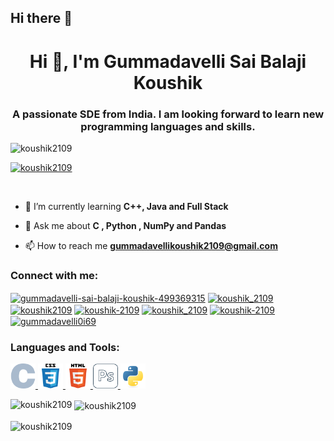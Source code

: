 ## Hi there 👋
<h1 align="center">Hi 👋, I'm Gummadavelli Sai Balaji Koushik</h1>
<h3 align="center">A passionate SDE from India. I am looking forward to learn new programming languages and skills.</h3>

<p align="left"> <img src="https://komarev.com/ghpvc/?username=koushik2109&label=Profile%20views&color=0e75b6&style=flat" alt="koushik2109" /> </p>

<p align="left"> <a href="https://github.com/ryo-ma/github-profile-trophy"><img src="https://github-profile-trophy.vercel.app/?username=koushik2109" alt="koushik2109" /></a> </p>

<p align="left"> <a href="https://twitter.com/" target="blank"><img src="https://img.shields.io/twitter/follow/?logo=twitter&style=for-the-badge" alt="" /></a> </p>

- 🌱 I’m currently learning **C++, Java and Full Stack**

- 💬 Ask me about **C , Python , NumPy and Pandas**

- 📫 How to reach me **gummadavellikoushik2109@gmail.com**

<h3 align="left">Connect with me:</h3>
<p align="left">
<a href="https://linkedin.com/in/gummadavelli-sai-balaji-koushik-499369315" target="blank"><img align="center" src="https://raw.githubusercontent.com/rahuldkjain/github-profile-readme-generator/master/src/images/icons/Social/linked-in-alt.svg" alt="gummadavelli-sai-balaji-koushik-499369315" height="30" width="40" /></a>
<a href="https://instagram.com/koushik_2109" target="blank"><img align="center" src="https://raw.githubusercontent.com/rahuldkjain/github-profile-readme-generator/master/src/images/icons/Social/instagram.svg" alt="koushik_2109" height="30" width="40" /></a>
<a href="https://www.codechef.com/users/koushik2109" target="blank"><img align="center" src="https://cdn.jsdelivr.net/npm/simple-icons@3.1.0/icons/codechef.svg" alt="koushik2109" height="30" width="40" /></a>
<a href="https://www.hackerrank.com/koushik-2109" target="blank"><img align="center" src="https://raw.githubusercontent.com/rahuldkjain/github-profile-readme-generator/master/src/images/icons/Social/hackerrank.svg" alt="koushik-2109" height="30" width="40" /></a>
<a href="https://codeforces.com/profile/koushik_2109" target="blank"><img align="center" src="https://raw.githubusercontent.com/rahuldkjain/github-profile-readme-generator/master/src/images/icons/Social/codeforces.svg" alt="koushik_2109" height="30" width="40" /></a>
<a href="https://www.leetcode.com/koushik-2109" target="blank"><img align="center" src="https://raw.githubusercontent.com/rahuldkjain/github-profile-readme-generator/master/src/images/icons/Social/leet-code.svg" alt="koushik-2109" height="30" width="40" /></a>
<a href="https://auth.geeksforgeeks.org/user/gummadavelli0i69" target="blank"><img align="center" src="https://raw.githubusercontent.com/rahuldkjain/github-profile-readme-generator/master/src/images/icons/Social/geeks-for-geeks.svg" alt="gummadavelli0i69" height="30" width="40" /></a>
</p>

<h3 align="left">Languages and Tools:</h3>
<p align="left"> <a href="https://www.cprogramming.com/" target="_blank" rel="noreferrer"> <img src="https://raw.githubusercontent.com/devicons/devicon/master/icons/c/c-original.svg" alt="c" width="40" height="40"/> </a> <a href="https://www.w3schools.com/css/" target="_blank" rel="noreferrer"> <img src="https://raw.githubusercontent.com/devicons/devicon/master/icons/css3/css3-original-wordmark.svg" alt="css3" width="40" height="40"/> </a> <a href="https://www.w3.org/html/" target="_blank" rel="noreferrer"> <img src="https://raw.githubusercontent.com/devicons/devicon/master/icons/html5/html5-original-wordmark.svg" alt="html5" width="40" height="40"/> </a> <a href="https://www.photoshop.com/en" target="_blank" rel="noreferrer"> <img src="https://raw.githubusercontent.com/devicons/devicon/master/icons/photoshop/photoshop-line.svg" alt="photoshop" width="40" height="40"/> </a> <a href="https://www.python.org" target="_blank" rel="noreferrer"> <img src="https://raw.githubusercontent.com/devicons/devicon/master/icons/python/python-original.svg" alt="python" width="40" height="40"/> </a> </p>

<p><img align="left" src="https://github-readme-stats.vercel.app/api/top-langs?username=koushik2109&show_icons=true&locale=en&layout=compact" alt="koushik2109" /></p>

<p>&nbsp;<img align="center" src="https://github-readme-stats.vercel.app/api?username=koushik2109&show_icons=true&locale=en" alt="koushik2109" /></p>

<p><img align="center" src="https://github-readme-streak-stats.herokuapp.com/?user=koushik2109&" alt="koushik2109" /></p>



<!--
**koushik2109/koushik2109** is a ✨ _special_ ✨ repository because its `README.md` (this file) appears on your GitHub profile.

Here are some ideas to get you started:

- 🔭 I’m currently working on ...
- 🌱 I’m currently learning ...
- 👯 I’m looking to collaborate on ...
- 🤔 I’m looking for help with ...
- 💬 Ask me about ...
- 📫 How to reach me: ...
- 😄 Pronouns: ...
- ⚡ Fun fact: ...
-->
